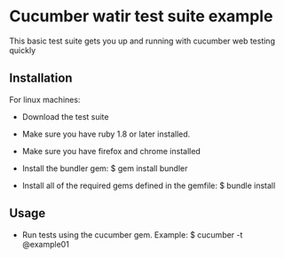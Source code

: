 # Cucumber watir test suite example

This basic test suite gets you up and running with cucumber web testing quickly

## Installation

For linux machines:

- Download the test suite

- Make sure you have ruby 1.8 or later installed.

- Make sure you have firefox and chrome installed

- Install the bundler gem:
     $ gem install bundler

- Install all of the required gems defined in the gemfile:
     $ bundle install


## Usage

- Run tests using the cucumber gem. Example:
     $ cucumber -t @example01